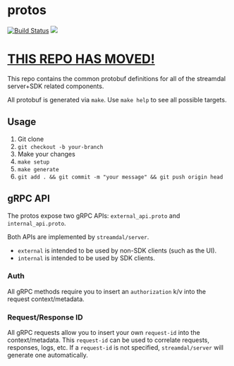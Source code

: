 # protos
[![Build Status](https://github.com/streamdal/protos/actions/workflows/release.yml/badge.svg)](https://github.com/streamdal/protos/actions/workflows/release.yml)
<a href="https://crates.io/crates/streamdal-protos/"><img src="https://img.shields.io/crates/v/streamdal-protos.svg"></a>

# [THIS REPO HAS MOVED!](github.com/streamdal/mono)

This repo contains the common protobuf definitions for all of the streamdal server+SDK related
components.

All protobuf is generated via `make`. Use `make help` to see all possible targets.

## Usage
1. Git clone
2. `git checkout -b your-branch`
3. Make your changes
4. `make setup`
5. `make generate`
6. `git add . && git commit -m "your message" && git push origin head`

## gRPC API
The protos expose two gRPC APIs: `external_api.proto` and `internal_api.proto`.

Both APIs are implemented by `streamdal/server`.

* `external` is intended to be used by non-SDK clients (such as the UI).
* `internal` is intended to be used by SDK clients.

### Auth
All gRPC methods require you to insert an `authorization` k/v into the request
context/metadata.

### Request/Response ID
All gRPC requests allow you to insert your own `request-id` into the 
context/metadata. This `request-id` can be used to correlate requests, 
responses, logs, etc. If a `request-id` is not specified, `streamdal/server` will
generate one automatically.
